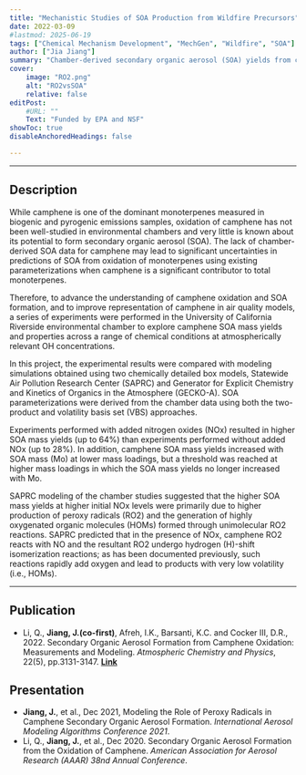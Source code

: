 ```yaml
---
title: "Mechanistic Studies of SOA Production from Wildfire Precursors" 
date: 2022-03-09
#lastmod: 2025-06-19
tags: ["Chemical Mechanism Development", "MechGen", "Wildfire", "SOA"]
author: ["Jia Jiang"]
summary: "Chamber-derived secondary organic aerosol (SOA) yields from camphene are reported here for the first time. The influence of peroxy radicals (RO2) was investigated using chemically detailed box models. Notably, this study is the first to show that low concentrations of NO can enhance the formation of oxygenated organic molecules (HOMs) in the atmosphere."
cover:
    image: "RO2.png"
    alt: "RO2vsSOA"
    relative: false
editPost:
    #URL: ""
    Text: "Funded by EPA and NSF"
showToc: true
disableAnchoredHeadings: false

---
```


---

## Description
While camphene is one of the dominant monoterpenes measured in biogenic and pyrogenic emissions samples, oxidation of camphene has not been well-studied in environmental chambers and very little is known about its potential to form secondary organic aerosol (SOA). The lack of chamber-derived SOA data for camphene may lead to significant uncertainties in predictions of SOA from oxidation of monoterpenes using existing parameterizations when camphene is a significant contributor to total monoterpenes. 

Therefore, to advance the understanding of camphene oxidation and SOA formation, and to improve representation of camphene in air quality models, a series of experiments were performed in the University of California Riverside environmental chamber to explore camphene SOA mass yields and properties across a range of chemical conditions at atmospherically relevant OH concentrations. 

In this project, the experimental results were compared with modeling simulations obtained using two chemically detailed box models, Statewide Air Pollution Research Center (SAPRC) and Generator for Explicit Chemistry and Kinetics of Organics in the Atmosphere (GECKO-A). SOA parameterizations were derived from the chamber data using both the two-product and volatility basis set (VBS) approaches. 

Experiments performed with added nitrogen oxides (NOx) resulted in higher SOA mass yields (up to 64%) than experiments performed without added NOx (up to 28%). In addition, camphene SOA mass yields increased with SOA mass (Mo) at lower mass loadings, but a threshold was reached at higher mass loadings in which the SOA mass yields no longer increased with Mo. 

SAPRC modeling of the chamber studies suggested that the higher SOA mass yields at higher initial NOx levels were primarily due to higher production of peroxy radicals (RO2) and the generation of highly oxygenated organic molecules (HOMs) formed through unimolecular RO2 reactions. SAPRC predicted that in the presence of NOx, camphene RO2 reacts with NO and the resultant RO2 undergo hydrogen (H)-shift isomerization reactions; as has been documented previously, such reactions rapidly add oxygen and lead to products with very low volatility (i.e., HOMs). 

---

## Publication
 * Li, Q., **Jiang, J.(co-first)**, Afreh, I.K., Barsanti, K.C. and Cocker III, D.R., 2022. Secondary Organic Aerosol Formation from Camphene Oxidation: Measurements and Modeling. *Atmospheric Chemistry and Physics*, 22(5), pp.3131-3147. [**Link**](https://doi.org/10.5194/acp-22-3131-2022)


## Presentation
* **Jiang, J.**, et al., Dec 2021, Modeling the Role of Peroxy Radicals in Camphene Secondary Organic Aerosol Formation. *International Aerosol Modeling Algorithms Conference 2021*.
* Li, Q., **Jiang, J.**, et al., Dec 2020. Secondary Organic Aerosol Formation from the Oxidation of Camphene. *American Association for Aerosol Research (AAAR) 38nd Annual Conference*. 